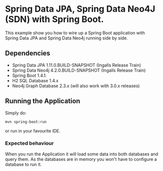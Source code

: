# Spring Data JPA, Spring Data Neo4J (SDN) with Spring Boot.


This example show you how to wire up a Spring Boot application with Spring Data JPA and Spring Data Neo4j running side by side.

## Dependencies

* Spring Data JPA 1.11.0.BUILD-SNAPSHOT (Ingalls Release Train)
* Spring Data Neo4j 4.2.0.BUILD-SNAPSHOT (Ingalls Release Train)
* Spring Boot 1.4.1.
* H2 SQL Database 1.4.x
* Neo4j Graph Database 2.3.x (will also work with 3.0.x releases)

## Running the Application

Simply do:

```
mvn spring-boot:run
```

or run in your favourite IDE.

### Expected behaviour

When you run the Application it will load some data into both databases and query them. As the databases are in memory you won't have to configure a database to run it.
